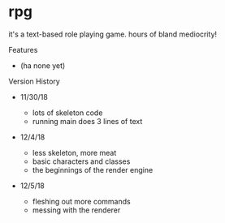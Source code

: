 # rpg
it's a text-based role playing game. hours of bland mediocrity! 

Features
 - (ha none yet)
 
Version History
 - 11/30/18
     * lots of skeleton code
     * running main does 3 lines of text
 - 12/4/18
     * less skeleton, more meat
     * basic characters and classes
     * the beginnings of the render engine
     
 - 12/5/18
     * fleshing out more commands
     * messing with the renderer
